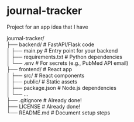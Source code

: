 # journal-tracker
Project for an app idea that I have 

journal-tracker/  
├── backend/          # FastAPI/Flask code  
│   ├── main.py       # Entry point for your backend  
│   ├── requirements.txt  # Python dependencies  
│   └── .env          # For secrets (e.g., PubMed API email)  
├── frontend/         # React app  
│   ├── src/          # React components  
│   ├── public/       # Static assets  
│   ├── package.json  # Node.js dependencies  
│   └── ...  
├── .gitignore        # Already done!  
├── LICENSE           # Already done!  
└── README.md         # Document setup steps